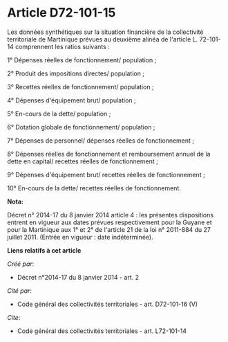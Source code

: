 # Article D72-101-15

Les données synthétiques sur la situation financière de la collectivité territoriale de Martinique prévues au deuxième alinéa
de l'article L. 72-101-14 comprennent les ratios suivants :

1° Dépenses réelles de fonctionnement/ population ;

2° Produit des impositions directes/ population ;

3° Recettes réelles de fonctionnement/ population ;

4° Dépenses d'équipement brut/ population ;

5° En-cours de la dette/ population ;

6° Dotation globale de fonctionnement/ population ;

7° Dépenses de personnel/ dépenses réelles de fonctionnement ;

8° Dépenses réelles de fonctionnement et remboursement annuel de la dette en capital/ recettes réelles de fonctionnement ;

9° Dépenses d'équipement brut/ recettes réelles de fonctionnement ;

10° En-cours de la dette/ recettes réelles de fonctionnement.

**Nota:**

Décret n° 2014-17 du 8 janvier 2014 article 4 : les présentes dispositions entrent en vigueur aux dates prévues
respectivement pour la Guyane et pour la Martinique aux 1° et 2° de l'article 21 de la loi n° 2011-884 du 27 juillet 2011.
(Entrée en vigueur : date indéterminée).

**Liens relatifs à cet article**

_Créé par_:

  - Décret n°2014-17 du 8 janvier 2014 - art. 2

_Cité par_:

  - Code général des collectivités territoriales - art. D72-101-16 (V)

_Cite_:

  - Code général des collectivités territoriales - art. L72-101-14
